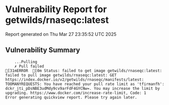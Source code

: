 # Vulnerability Report for getwilds/rnaseqc:latest

Report generated on Thu Mar 27 23:35:52 UTC 2025

## Vulnerability Summary

```
    ...Pulling
    ✗ Pull failed
[31mERROR  [0m Status: failed to get image getwilds/rnaseqc:latest: failed to pull image getwilds/rnaseqc:latest: GET https://index.docker.io/v2/getwilds/rnaseqc/manifests/latest: TOOMANYREQUESTS: You have reached your pull rate limit as 'tfirmanfh': dckr_jti_pDsNBE3udMdy9cv9arFdF4GYCNw=. You may increase the limit by upgrading. https://www.docker.com/increase-rate-limit, Code: 1 
Error generating quickview report. Please try again later.
```
